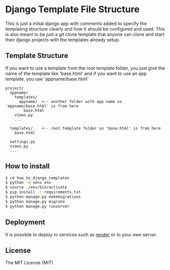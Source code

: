 # Django Template File Structure

This is just a initial django app with comments added to specify the templating structure clearly and how it should be configured and used. This is also meant to be just a git clone template that anyone can clone and start their django projects with
the templates already setup.

## Template Structure

If you want to use a template from the root template folder, you just give the name of the template like 'base.html' and if you want to use an app template, you use 'appname/base.html'

```
project/
  appname/
    templates/ 
      appname/  <-- another folder with app name so 'appname/base.html' is from here
        base.html
    views.py
    ...

  templates/    <-- root template folder so 'base.html' is from here
    base.html

  settings.py
  views.py
  ...
```

## How to install

```bash
$ cd how_to_django_templates
$ python -m venv env
$ source ./env/bin/activate
$ pip install -r requirements.txt
$ python manage.py makemigrations
$ python manage.py migrate
$ python manage.py runserver
```

## Deployment

It is possible to deploy to services such as [render](https://render.com/) or to your own server.


## License

The MIT License (MIT)